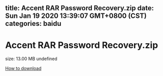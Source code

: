 
title: Accent RAR Password Recovery.zip
date: Sun Jan 19 2020 13:39:07 GMT+0800 (CST)    
categories: baidu
---

# Accent RAR Password Recovery.zip
size: 13.00 MB
 undefined
 

[How to download](https://bpcam.bemobtrk.com/go/2ceec3aa-1ca2-46d6-b9ff-aaa5c184517c?jno=2090)